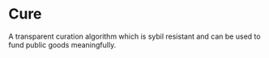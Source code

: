 # Cure

A transparent curation algorithm which is sybil resistant and can be used to fund public goods meaningfully.
